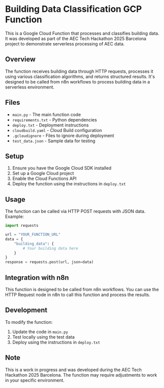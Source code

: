 # Building Data Classification GCP Function

This is a Google Cloud Function that processes and classifies building data. It was developed as part of the AEC Tech Hackathon 2025 Barcelona project to demonstrate serverless processing of AEC data.

## Overview

The function receives building data through HTTP requests, processes it using various classification algorithms, and returns structured results. It's designed to be called from n8n workflows to process building data in a serverless environment.

## Files

- `main.py` - The main function code
- `requirements.txt` - Python dependencies
- `deploy.txt` - Deployment instructions
- `cloudbuild.yaml` - Cloud Build configuration
- `.gcloudignore` - Files to ignore during deployment
- `test_data.json` - Sample data for testing

## Setup

1. Ensure you have the Google Cloud SDK installed
2. Set up a Google Cloud project
3. Enable the Cloud Functions API
4. Deploy the function using the instructions in `deploy.txt`

## Usage

The function can be called via HTTP POST requests with JSON data. Example:

```python
import requests

url = "YOUR_FUNCTION_URL"
data = {
    "building_data": {
        # Your building data here
    }
}
response = requests.post(url, json=data)
```

## Integration with n8n

This function is designed to be called from n8n workflows. You can use the HTTP Request node in n8n to call this function and process the results.

## Development

To modify the function:

1. Update the code in `main.py`
2. Test locally using the test data
3. Deploy using the instructions in `deploy.txt`

## Note

This is a work in progress and was developed during the AEC Tech Hackathon 2025 Barcelona. The function may require adjustments to work in your specific environment.

